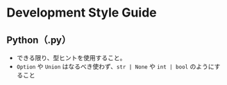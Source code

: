 # Development Style Guide

## Python（.py）

- できる限り、型ヒントを使用すること。
- `Option` や `Union` はなるべき使わず、`str | None` や `int | bool` のようにすること
